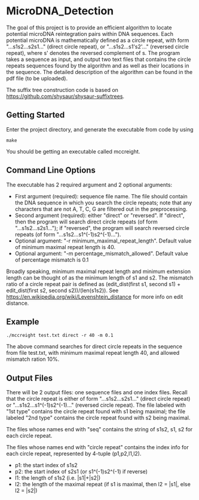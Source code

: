 # MicroDNA_Detection

The goal of this project is to provide an efficient algorithm to locate potential microDNA reintegration pairs within DNA sequences. Each potential microDNA is mathematically defined as a circle repeat, with form "...s1s2...s2s1..." (direct circle repeat), or "...s1s2...s1's2'..." (reversed circle repeat), where s' denotes the reversed complement of s. The program takes a sequence as input, and output two text files that contains the circle repeats sequences found by the algorithm and as well as their locations in the sequence. The detailed description of the algorithm can be found in the pdf file (to be uploaded).

The suffix tree construction code is based on https://github.com/shysaur/shysaur-suffixtrees.

## Getting Started

Enter the project directory, and generate the executable from code by using 
```
make
```
You should be getting an executable called mccreight.


## Command Line Options

The executable has 2 required argument and 2 optional arguments:
* First argument (required):  sequence file name. The file should contain the DNA sequence in which you search the circle repeats; note that any characters that are not A, T, C, G are filtered out in the preprocessing.
* Second argument (required): either "direct" or "reversed". If "direct", then the program will search direct circle repeats (of form "...s1s2...s2s1..."); if "reversed", the program will search reversed circle repeats (of form "...s1s2...s1^(-1)s2^(-1)...").
* Optional argument: "-r minimum_maximal_repeat_length". Default value of minimum maximal repeat length is 40.
* Optional argument: "-m percentage_mismatch_allowed". Default value of percentage mismatch is 0.1

Broadly speaking, minimum maximal repeat length and minimum extension length can be thought of as the minimum length of s1 and s2. The mismatch ratio of a circle repeat pair is defined as  (edit_dist(first s1, second s1) + edit_dist(first s2, second s2))/(len(s1s2)). See https://en.wikipedia.org/wiki/Levenshtein_distance for more info on edit distance.

## Example
```
./mccreight test.txt direct -r 40 -m 0.1
```

The above command searches for direct circle repeats in the sequence from file test.txt, with minimum maximal repeat length 40, and allowed mismatch ration 10%.

## Output Files
There will be 2 output files: one sequence files and one index files. Recall that the circle repeat is either of form "...s1s2...s2s1..." (direct circle repeat) or "...s1s2...s1^(-1)s2^(-1)..." (reversed circle repeat). The file labeled with "1st type" contains the circle repeat found with s1 being maximal; the file labeled "2nd type" contains the circle repeat found with s2 being maximal.

The files whose names end with "seq" contains the string of s1s2, s1, s2 for each circle repeat.

The files whose names end with "circle repeat" contains the index info for each circle repeat, represented by 4-tuple (p1,p2,l1,l2).
* p1: the start index of s1s2
* p2: the start index of s2s1 (or s1^(-1)s2^(-1) if reverse)
* l1: the length of s1s2 (i.e. |s1|+|s2|)
* l2: the length of the maximal repeat (if s1 is maximal, then l2 = |s1|, else l2 = |s2|)
